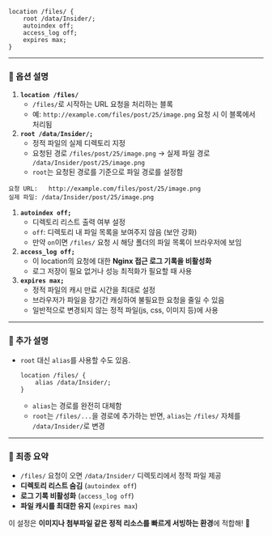 

```nginx
location /files/ {
    root /data/Insider/;
    autoindex off;
    access_log off;
    expires max;
}
```

---

### **📌 옵션 설명**

1. **`location /files/`**
    - `/files/`로 시작하는 URL 요청을 처리하는 블록
    - 예: `http://example.com/files/post/25/image.png` 요청 시 이 블록에서 처리됨
2. **`root /data/Insider/;`**
    - 정적 파일의 실제 디렉토리 지정
    - 요청된 경로 `/files/post/25/image.png` → 실제 파일 경로 `/data/Insider/post/25/image.png`
    - `root`는 요청된 경로를 기준으로 파일 경로를 설정함
```plaintext
요청 URL:   http://example.com/files/post/25/image.png
실제 파일: /data/Insider/post/25/image.png
```
        
1. **`autoindex off;`**
    - 디렉토리 리스트 출력 여부 설정
    - `off`: 디렉토리 내 파일 목록을 보여주지 않음 (보안 강화)
    - 만약 `on`이면 `/files/` 요청 시 해당 폴더의 파일 목록이 브라우저에 보임
2. **`access_log off;`**
    - 이 location의 요청에 대한 **Nginx 접근 로그 기록을 비활성화**
    - 로그 저장이 필요 없거나 성능 최적화가 필요할 때 사용
3. **`expires max;`**
    - 정적 파일의 캐시 만료 시간을 최대로 설정
    - 브라우저가 파일을 장기간 캐싱하여 불필요한 요청을 줄일 수 있음
    - 일반적으로 변경되지 않는 정적 파일(js, css, 이미지 등)에 사용

---

### **📌 추가 설명**

- `root` 대신 `alias`를 사용할 수도 있음.
    
    ```nginx
    location /files/ {
        alias /data/Insider/;
    }
    ```
    
    - `alias`는 경로를 완전히 대체함
    - `root`는 `/files/...`을 경로에 추가하는 반면, `alias`는 `/files/` 자체를 `/data/Insider/`로 변경

---

### **📌 최종 요약**

- `/files/` 요청이 오면 `/data/Insider/` 디렉토리에서 정적 파일 제공
- **디렉토리 리스트 숨김** (`autoindex off`)
- **로그 기록 비활성화** (`access_log off`)
- **파일 캐시를 최대한 유지** (`expires max`)

이 설정은 **이미지나 첨부파일 같은 정적 리소스를 빠르게 서빙하는 환경**에 적합해! 🚀